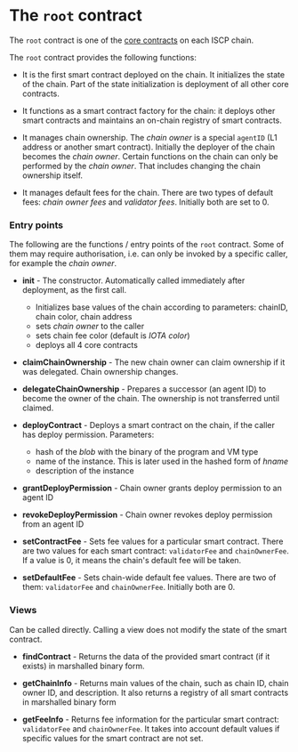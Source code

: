 # The `root` contract

The `root` contract is one of the [core contracts](overview.md) on each ISCP
chain.

The `root` contract provides the following functions:

- It is the first smart contract deployed on the chain. It initializes the state
  of the chain. Part of the state initialization is deployment of all other core
  contracts.

- It functions as a smart contract factory for the chain: it deploys other smart
  contracts and maintains an on-chain registry of smart contracts.

- It manages chain ownership. The _chain owner_ is a special `agentID`
  (L1 address or another smart contract). Initially the deployer of the chain
  becomes the _chain owner_. Certain functions on the chain can only be
  performed by the _chain owner_. That includes changing the chain ownership
  itself.

- It manages default fees for the chain. There are two types of default fees:
  _chain owner fees_ and _validator fees_. Initially both are set to 0.

### Entry points

The following are the functions / entry points of the `root` contract. Some of
them may require authorisation, i.e. can only be invoked by a specific caller,
for example the _chain owner_.

* **init** - The constructor. Automatically called immediately after deployment,
  as the first call.
    * Initializes base values of the chain according to parameters: chainID,
      chain color, chain address
    * sets _chain owner_ to the caller
    * sets chain fee color (default is _IOTA color_)
    * deploys all 4 core contracts

* **claimChainOwnership** - The new chain owner can claim ownership if it was
  delegated. Chain ownership changes.

* **delegateChainOwnership** - Prepares a successor (an agent ID) to become the
  owner of the chain. The ownership is not transferred until claimed.

* **deployContract** - Deploys a smart contract on the chain, if the caller has
  deploy permission. Parameters:
    * hash of the _blob_ with the binary of the program and VM type
    * name of the instance. This is later used in the hashed form of _hname_
    * description of the instance

* **grantDeployPermission** - Chain owner grants deploy permission to an agent
  ID

* **revokeDeployPermission** - Chain owner revokes deploy permission from an
  agent ID

* **setContractFee** - Sets fee values for a particular smart contract. There
  are two values for each smart contract: `validatorFee` and `chainOwnerFee`. If
  a value is 0, it means the chain's default fee will be taken.

* **setDefaultFee** - Sets chain-wide default fee values. There are two of
  them: `validatorFee` and `chainOwnerFee`. Initially both are 0.

### Views

Can be called directly. Calling a view does not modify the state of the smart
contract.

* **findContract** - Returns the data of the provided smart contract (if it
  exists) in marshalled binary form.

* **getChainInfo** - Returns main values of the chain, such as chain ID, chain
  owner ID, and description. It also returns a registry of all smart contracts
  in marshalled binary form

* **getFeeInfo** - Returns fee information for the particular smart
  contract: `validatorFee` and `chainOwnerFee`. It takes into account default
  values if specific values for the smart contract are not set.   
